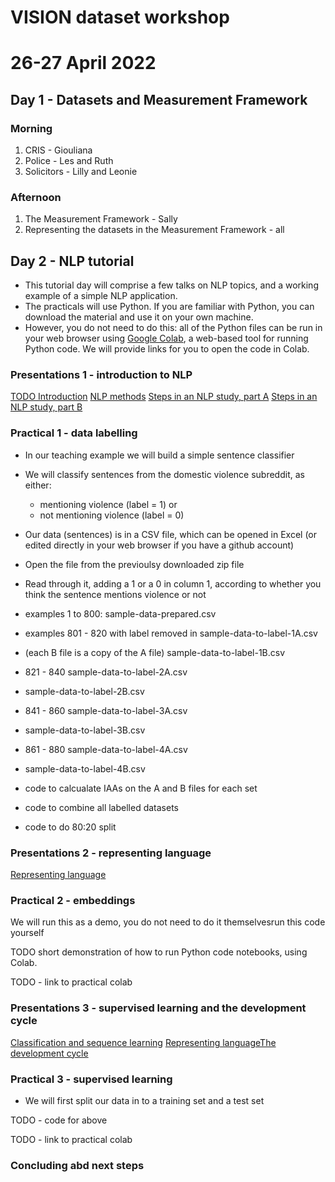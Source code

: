 # VISION dataset workshop
# 26-27 April 2022

## Day 1 - Datasets and Measurement Framework

### Morning

1. CRIS - Giouliana
2. Police - Les and Ruth
3. Solicitors - Lilly and Leonie

### Afternoon

1. The Measurement Framework - Sally
2. Representing the datasets in the Measurement Framework - all


## Day 2 - NLP tutorial

- This tutorial day will comprise a few talks on NLP topics, and a working example of a simple NLP application.
- The practicals will use Python. If you are familiar with Python, you can download the material and use it on your own machine.
- However, you do not need to do this: all of the Python files can be run in your web browser using [Google Colab](https://colab.research.google.com/), a web-based tool for running Python code. We will provide links for you to open the code in Colab.

### Presentations 1 - introduction to NLP

[TODO Introduction](./presentations/XX)
[NLP methods](./presentations/02-nlp-methods.pdf)
[Steps in an NLP study, part A](./presentations/03-steps-in-an-nlp-study-A.pdf)
[Steps in an NLP study, part B](./presentations/04-steps-in-an-nlp-study-B.pdf)


### Practical 1 - data labelling

- In our teaching example we will build a simple sentence classifier
- We will classify sentences from the domestic violence subreddit, as either:
    - mentioning violence (label = 1) or
    - not mentioning violence (label = 0)
- Our data (sentences) is in a CSV file, which can be opened in Excel (or edited directly in your web browser if you have a github account)
- Open the file from the previoulsy downloaded zip file
- Read through it, adding a 1 or a 0 in column 1, according to whether you think the sentence mentions violence or not


- examples 1 to 800: sample-data-prepared.csv
- examples 801 - 820 with label removed in sample-data-to-label-1A.csv
- (each B file is a copy of the A file) sample-data-to-label-1B.csv
- 821 - 840 sample-data-to-label-2A.csv
- sample-data-to-label-2B.csv
- 841 - 860 sample-data-to-label-3A.csv
- sample-data-to-label-3B.csv
- 861 - 880 sample-data-to-label-4A.csv
- sample-data-to-label-4B.csv

- code to calcualate IAAs on the A and B files for each set
- code to combine all labelled datasets
- code to do 80:20 split

### Presentations 2 - representing language

[Representing language](./presentations/05-nlp-representation.pdf)

### Practical 2 - embeddings

We will run this as a demo, you do not need to do it themselvesrun this code yourself

TODO short demonstration of how to run Python code notebooks, using Colab.

TODO - link to practical colab

### Presentations 3 - supervised learning and the development cycle

[Classification and sequence learning](06-classification-and-sequence-learning.pdf)
[Representing languageThe development cycle](07-development-cycle-and-evaluation.pdf)

### Practical 3 - supervised learning

- We will first split our data in to a training set and a test set

TODO - code for above

TODO - link to practical colab

### Concluding abd next steps


